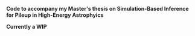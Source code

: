 <b>Code to accompany my Master's thesis on Simulation-Based Inference for Pileup in High-Energy Astrophyics

Currently a WIP
